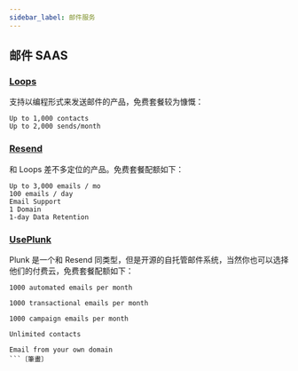 ```yaml
---
sidebar_label: 邮件服务
---
```


## 邮件 SAAS

### [Loops](https://loops.so/)

支持以编程形式来发送邮件的产品，免费套餐较为慷慨：

```
Up to 1,000 contacts
Up to 2,000 sends/month
```

### [Resend](https://resend.com/)

和 Loops 差不多定位的产品。免费套餐配额如下：

```
Up to 3,000 emails / mo
100 emails / day
Email Support
1 Domain
1-day Data Retention
```

### [UsePlunk](https://www.useplunk.com/)

Plunk 是一个和 Resend 同类型，但是开源的自托管邮件系统，当然你也可以选择他们的付费云，免费套餐配额如下：

````
1000 automated emails per month

1000 transactional emails per month

1000 campaign emails per month

Unlimited contacts

Email from your own domain
```〔筆畫〕
````

